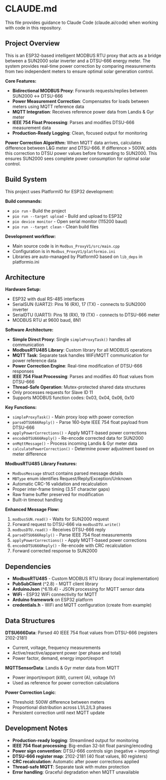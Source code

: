 # CLAUDE.md

This file provides guidance to Claude Code (claude.ai/code) when working with code in this repository.

## Project Overview

This is an ESP32-based intelligent MODBUS RTU proxy that acts as a bridge between a SUN2000 solar inverter and a DTSU-666 energy meter. The system provides real-time power correction by comparing measurements from two independent meters to ensure optimal solar generation control.

**Core Features:**
- **Bidirectional MODBUS Proxy**: Forwards requests/replies between SUN2000 ↔ DTSU-666
- **Power Measurement Correction**: Compensates for loads between meters using MQTT reference data
- **MQTT Integration**: Receives reference power data from Landis & Gyr meter
- **IEEE 754 Float Processing**: Parses and modifies DTSU-666 measurement data
- **Production-Ready Logging**: Clean, focused output for monitoring

**Power Correction Algorithm:**
When MQTT data arrives, calculates difference between L&G meter and DTSU-666. If difference > 500W, adds this correction to DTSU power values before forwarding to SUN2000. This ensures SUN2000 sees complete power consumption for optimal solar control.

## Build System

This project uses PlatformIO for ESP32 development:

**Build commands:**
- `pio run` - Build the project
- `pio run --target upload` - Build and upload to ESP32
- `pio device monitor` - Open serial monitor (115200 baud)
- `pio run --target clean` - Clean build files

**Development workflow:**
- Main source code is in `Modbus_ProxyV1/src/main.cpp`
- Configuration is in `Modbus_ProxyV1/platformio.ini`
- Libraries are auto-managed by PlatformIO based on `lib_deps` in platformio.ini

## Architecture

**Hardware Setup:**
- ESP32 with dual RS-485 interfaces
- SerialSUN (UART2): Pins 16 (RX), 17 (TX) - connects to SUN2000 inverter
- SerialDTU (UART1): Pins 18 (RX), 19 (TX) - connects to DTSU-666 meter
- MODBUS RTU at 9600 baud, 8N1

**Software Architecture:**
- **Simple Direct Proxy**: Single `simpleProxyTask()` handles all communication
- **ModbusRTU485 Library**: Custom library for all MODBUS operations
- **MQTT Task**: Separate task handles WiFi/MQTT communication for power reference data
- **Power Correction Engine**: Real-time modification of DTSU-666 responses
- **IEEE 754 Float Processing**: Parses and modifies 40 float values from DTSU-666
- **Thread-Safe Operation**: Mutex-protected shared data structures
- Only processes requests for Slave ID 11
- Supports MODBUS function codes: 0x03, 0x04, 0x06, 0x10

**Key Functions:**
- `simpleProxyTask()` - Main proxy loop with power correction
- `parseDTSU666Reply()` - Parse 160-byte IEEE 754 float payload from DTSU-666
- `applyPowerCorrections()` - Apply MQTT-based power corrections
- `encodeDTSU666Reply()` - Re-encode corrected data for SUN2000
- `onMqttMessage()` - Process incoming Landis & Gyr meter data
- `calculatePowerCorrection()` - Determine power adjustment based on meter difference

**ModbusRTU485 Library Features:**
- `ModbusMessage` struct contains parsed message details
- `MBType` enum identifies Request/Reply/Exception/Unknown
- Automatic CRC-16 validation and recalculation
- Proper inter-frame timing (3.5T character gaps)
- Raw frame buffer preserved for modification
- Built-in timeout handling

**Enhanced Message Flow:**
1. `modbusSUN.read()` - Waits for SUN2000 request
2. Forward request to DTSU-666 via `modbusDTU.write()`
3. `modbusDTU.read()` - Receives DTSU-666 reply
4. `parseDTSU666Reply()` - Parse IEEE 754 float measurements
5. `applyPowerCorrections()` - Apply MQTT-based power corrections
6. `encodeDTSU666Reply()` - Re-encode with CRC recalculation
7. Forward corrected response to SUN2000

## Dependencies

- **ModbusRTU485** - Custom MODBUS RTU library (local implementation)
- **PubSubClient** (^2.8) - MQTT client library
- **ArduinoJson** (^6.19.4) - JSON processing for MQTT sensor data
- **WiFi** - ESP32 WiFi connectivity for MQTT
- **Arduino framework** on ESP32 platform
- **credentials.h** - WiFi and MQTT configuration (create from example)

## Data Structures

**DTSU666Data**: Parsed 40 IEEE 754 float values from DTSU-666 (registers 2102-2181)
- Current, voltage, frequency measurements
- Active/reactive/apparent power (per phase and total)
- Power factor, demand, energy import/export

**MQTTSensorData**: Landis & Gyr meter data from MQTT
- Power import/export (kW), current (A), voltage (V)
- Used as reference for power correction calculations

**Power Correction Logic**:
- Threshold: 500W difference between meters
- Proportional distribution across L1/L2/L3 phases
- Persistent correction until next MQTT update

## Development Notes

- **Production-ready logging**: Streamlined output for monitoring
- **IEEE 754 float processing**: Big-endian 32-bit float parsing/encoding
- **Power sign convention**: DTSU-666 controls sign (negative = importing)
- **DTSU-666 register map**: 2102-2181 (40 float values, 80 registers)
- **CRC recalculation**: Automatic after power corrections applied
- **Thread-safe MQTT**: Separate task with mutex protection
- **Error handling**: Graceful degradation when MQTT unavailable